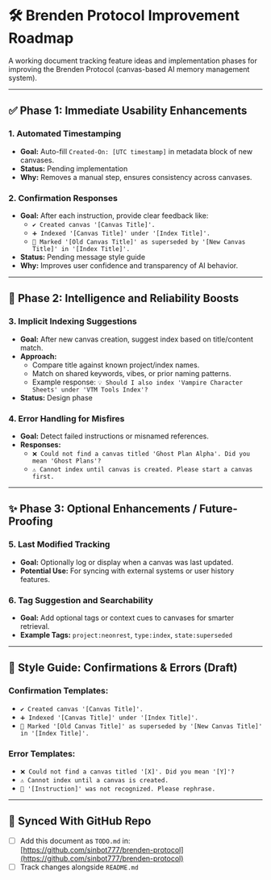# 🛠️ Brenden Protocol Improvement Roadmap

A working document tracking feature ideas and implementation phases for improving the Brenden Protocol (canvas-based AI memory management system).

---

## ✅ Phase 1: Immediate Usability Enhancements

### 1. Automated Timestamping
- **Goal:** Auto-fill `Created-On: [UTC timestamp]` in metadata block of new canvases.
- **Status:** Pending implementation
- **Why:** Removes a manual step, ensures consistency across canvases.

### 2. Confirmation Responses
- **Goal:** After each instruction, provide clear feedback like:
  - `✔️ Created canvas '[Canvas Title]'.`
  - `➕ Indexed '[Canvas Title]' under '[Index Title]'.`
  - `🔁 Marked '[Old Canvas Title]' as superseded by '[New Canvas Title]' in '[Index Title]'.`
- **Status:** Pending message style guide
- **Why:** Improves user confidence and transparency of AI behavior.

---

## 🧠 Phase 2: Intelligence and Reliability Boosts

### 3. Implicit Indexing Suggestions
- **Goal:** After new canvas creation, suggest index based on title/content match.
- **Approach:**
  - Compare title against known project/index names.
  - Match on shared keywords, vibes, or prior naming patterns.
  - Example response: `💡 Should I also index 'Vampire Character Sheets' under 'VTM Tools Index'?`
- **Status:** Design phase

### 4. Error Handling for Misfires
- **Goal:** Detect failed instructions or misnamed references.
- **Responses:**
  - `❌ Could not find a canvas titled 'Ghost Plan Alpha'. Did you mean 'Ghost Plans'?`
  - `⚠️ Cannot index until canvas is created. Please start a canvas first.`

---

## ✨ Phase 3: Optional Enhancements / Future-Proofing

### 5. Last Modified Tracking
- **Goal:** Optionally log or display when a canvas was last updated.
- **Potential Use:** For syncing with external systems or user history features.

### 6. Tag Suggestion and Searchability
- **Goal:** Add optional tags or context cues to canvases for smarter retrieval.
- **Example Tags:** `project:neonrest`, `type:index`, `state:superseded`

---

## 📘 Style Guide: Confirmations & Errors (Draft)

### Confirmation Templates:
- `✔️ Created canvas '[Canvas Title]'.`
- `➕ Indexed '[Canvas Title]' under '[Index Title]'.`
- `🔁 Marked '[Old Canvas Title]' as superseded by '[New Canvas Title]' in '[Index Title]'.`

### Error Templates:
- `❌ Could not find a canvas titled '[X]'. Did you mean '[Y]'?`
- `⚠️ Cannot index until a canvas is created.`
- `🚫 '[Instruction]' was not recognized. Please rephrase.`

---

## 📂 Synced With GitHub Repo
- [ ] Add this document as `TODO.md` in: [https://github.com/sinbot777/brenden-protocol](https://github.com/sinbot777/brenden-protocol)
- [ ] Track changes alongside `README.md`

